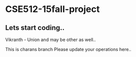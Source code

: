 # CSE512-15fall-project
## Lets start coding..
Vikranth - Union and may be other as well..

This is charans branch
Please update your operations here.. 